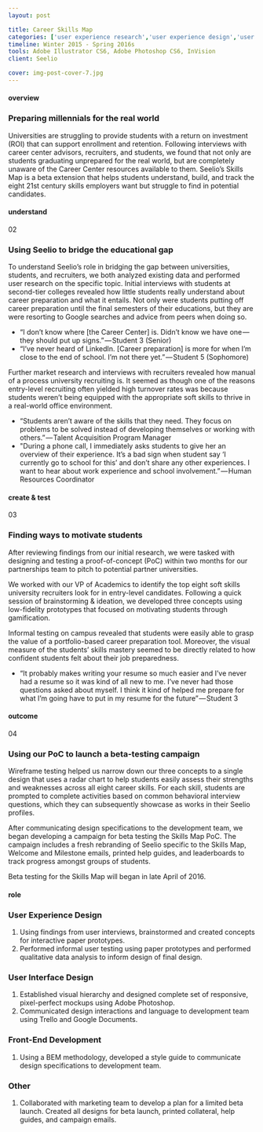 ```yaml
---
layout: post

title: Career Skills Map
categories: ['user experience research','user experience design','user interface design','front-end development']
timeline: Winter 2015 - Spring 2016s
tools: Adobe Illustrator CS6, Adobe Photoshop CS6, InVision
client: Seelio

cover: img-post-cover-7.jpg
---
```


<h4 class="heading heading--regular heading--emphasize">overview</h4>
<h3 class="heading heading--fancy">Preparing millennials for the real world</h3>
<p>
	Universities are struggling to provide students with a return on investment (ROI) that can support enrollment and retention. Following interviews with career center advisors, recruiters, and students, we found that not only are students graduating unprepared for the real world, but are completely unaware of the Career Center resources available to them. Seelio’s Skills Map is a beta extension that helps students understand, build, and track the eight 21st century skills employers want but struggle to find in potential candidates.
</p>
<h4 class="heading heading--regular heading--emphasize post__heading--stacked">understand</h4>
<div class="marker marker-post">02</div>
<h3 class="heading heading--fancy">Using Seelio to bridge the educational gap</h3>
<p>
	To understand Seelio’s role in bridging the gap between universities, students, and recruiters, we both analyzed existing data and performed user research on the specific topic. Initial interviews with students at second-tier colleges revealed how little students really understand about career preparation and what it entails. Not only were students putting off career preparation until the final semesters of their educations, but they are were resorting to Google searches and advice from peers when doing so.
</p>
<div class="post__quote">
	<ul>
		<li>“I don’t know where [the Career Center] is. Didn’t know we have one — they should put up signs.” — Student 3 (Senior)</li>
		<li>“I’ve never heard of LinkedIn. [Career preparation] is more for when I’m close to the end of school. I’m not there yet.” — Student 5 (Sophomore)</li>
	</ul>
</div>
<p>
	Further market research and interviews with recruiters revealed how manual of a process university recruiting is. It seemed as though one of the reasons entry-level recruiting often yielded high turnover rates was because students weren’t being equipped with the appropriate soft skills to thrive in a real-world office environment.
</p>
<div class="post__quote">
	<ul>
		<li>“Students aren’t aware of the skills that they need. They focus on problems to be solved instead of developing themselves or working with others.” — Talent Acquisition Program Manager</li>
		<li>"During a phone call, I immediately asks students to give her an overview of their experience. It’s a bad sign when student say ‘I currently go to school for this’ and don’t share any other experiences. I want to hear about work experience and school involvement.” — Human Resources Coordinator</li>
	</ul>
</div>
<h4 class="heading heading--regular heading--emphasize post__heading--stacked">create & test</h4>
<div class="marker marker-post">03</div>
<h3 class="heading heading--fancy">Finding ways to motivate students</h3>
<p>
	After reviewing findings from our initial research, we were tasked with designing and testing a proof-of-concept (PoC) within two months for our partnerships team to pitch to potential partner universities.
</p>
<p>
	We worked with our VP of Academics to identify the top eight soft skills university recruiters look for in entry-level candidates. Following a quick session of brainstorming & ideation, we developed three concepts using low-fidelity prototypes that focused on motivating students through gamification.
</p>
<p>
	Informal testing on campus revealed that students were easily able to grasp the value of a portfolio-based career preparation tool. Moreover, the visual measure of the students’ skills mastery seemed to be directly related to how confident students felt about their job preparedness.
</p>
<div class="post__quote">
	<ul>
		<li>“It probably makes writing your resume so much easier and I’ve never had a resume so it was kind of all new to me. I’ve never had those questions asked about myself. I think it kind of helped me prepare for what I’m going have to put in my resume for the future” — Student 3</li>
	</ul>
</div>
<h4 class="heading heading--regular heading--emphasize post__heading--stacked">outcome</h4>
<div class="marker marker-post">04</div>
<h3 class="heading heading--fancy">Using our PoC to launch a beta-testing campaign</h3>
<p>
	Wireframe testing helped us narrow down our three concepts to a single design that uses a radar chart to help students easily assess their strengths and weaknesses across all eight career skills. For each skill, students are prompted to complete activities based on common behavioral interview questions, which they can subsequently showcase as works in their Seelio profiles.
</p>
<p>
	After communicating design specifications to the development team, we began developing a campaign for beta testing the Skills Map PoC. The campaign includes a fresh rebranding of Seelio specific to the Skills Map, Welcome and Milestone emails, printed help guides, and leaderboards to track progress amongst groups of students.
</p>
<p>
	Beta testing for the Skills Map will began in late April of 2016.
</p>
<h4 class="heading heading--regular heading--emphasize post__heading--stacked">role</h4>
<h3 class="heading heading--fancy">User Experience Design</h3>
<ol>
	<li>Using findings from user interviews, brainstormed and created concepts for interactive paper prototypes.</li>
	<li>Performed informal user testing using paper prototypes and performed qualitative data analysis to inform design of final design.</li>
</ol>
<h3 class="heading heading--fancy">User Interface Design</h3>
<ol>
	<li>Established visual hierarchy and designed complete set of responsive, pixel-perfect mockups using Adobe Photoshop.</li>
	<li>Communicated design interactions and language to development team using Trello and Google Documents.</li>
</ol>
<h3 class="heading heading--fancy">Front-End Development</h3>
<ol>
	<li>Using a BEM methodology, developed a style guide to communicate design specifications to development team.</li>
</ol>
<h3 class="heading heading--fancy">Other</h3>
<ol>
	<li>Collaborated with marketing team to develop a plan for a limited beta launch. Created all designs for beta launch, printed collateral, help guides, and campaign emails.</li>
</ol>



